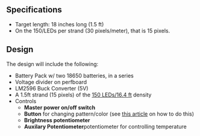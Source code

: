 ## Specifications
- Target length: 18 inches long (1.5 ft)
- On the 150/LEDs per strand (30 pixels/meter), that is 15 pixels.

## Design
The design will include the following:
- Battery Pack w/ two 18650 batteries, in a series
- Voltage divider on perfboard
- LM2596 Buck Converter (5V)
- A 1.5ft strand (15 pixels) of the [150 LEDs/16.4 ft](https://a.co/d/0i7U9awN) density
- Controls
    - **Master power on/off switch**
    - **Button** for changing pattern/color (see [this article](https://www.hackster.io/Ramji_Patel/raspberry-pi-pico-and-button-321059) on how to do this)
    - **Brightness potentiometer**
    - **Auxilary Potentiometer**potentiometer for controlling temperature